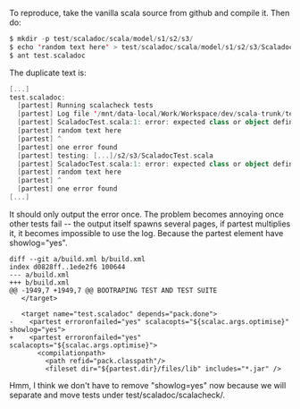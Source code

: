 To reproduce, take the vanilla scala source from github and compile it.
Then do:
```scala
$ mkdir -p test/scaladoc/scala/model/s1/s2/s3/
$ echo 'random text here' > test/scaladoc/scala/model/s1/s2/s3/ScaladocTest.scala
$ ant test.scaladoc
```

The duplicate text is:
```scala
[...]
test.scaladoc:
  [partest] Running scalacheck tests
  [partest] Log file '/mnt/data-local/Work/Workspace/dev/scala-trunk/test/scaladoc/scala/model/s1/s2/s3/ScaladocTest-scalacheck.log': 
  [partest] ScaladocTest.scala:1: error: expected class or object definition
  [partest] random text here
  [partest] ^
  [partest] one error found
  [partest] testing: [...]/s2/s3/ScaladocTest.scala                               [FAILED]
  [partest] ScaladocTest.scala:1: error: expected class or object definition
  [partest] random text here
  [partest] ^
  [partest] one error found
[...]
```

It should only output the error once. The problem becomes annoying once other tests fail -- the output itself spawns several pages, if partest multiplies it, it becomes impossible to use the log.
Because the partest element have showlog="yes".

```
diff --git a/build.xml b/build.xml
index d0828ff..1ede2f6 100644
--- a/build.xml
+++ b/build.xml
@@ -1949,7 +1949,7 @@ BOOTRAPING TEST AND TEST SUITE
   </target>
 
   <target name="test.scaladoc" depends="pack.done">
-    <partest erroronfailed="yes" scalacopts="${scalac.args.optimise}" showlog="yes">
+    <partest erroronfailed="yes" scalacopts="${scalac.args.optimise}">
       <compilationpath>
         <path refid="pack.classpath"/>
         <fileset dir="${partest.dir}/files/lib" includes="*.jar" />
```
Hmm, I think we don't have to remove "showlog=yes" now because we will separate and move tests under test/scaladoc/scalacheck/.
